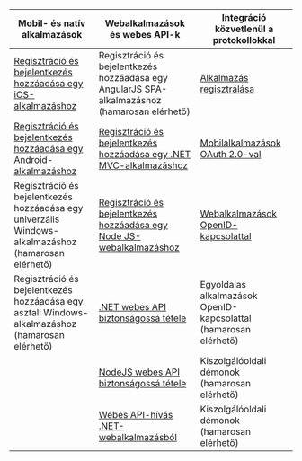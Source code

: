 | Mobil- és natív alkalmazások | Webalkalmazások és webes API-k | Integráció közvetlenül a protokollokkal |
| ----------------------- | ------------------------------- | --------------------- |
| [Regisztráció és bejelentkezés hozzáadása egy iOS-alkalmazáshoz](active-directory-b2c-devquickstarts-ios.md) | Regisztráció és bejelentkezés hozzáadása egy AngularJS SPA-alkalmazáshoz (hamarosan elérhető) | [Alkalmazás regisztrálása](active-directory-b2c-app-registration.md) |
| [Regisztráció és bejelentkezés hozzáadása egy Android-alkalmazáshoz](active-directory-b2c-devquickstarts-android.md) | [Regisztráció és bejelentkezés hozzáadása egy .NET MVC-alkalmazáshoz](active-directory-b2c-devquickstarts-web-dotnet.md)  | [Mobilalkalmazások OAuth 2.0-val](active-directory-b2c-reference-oauth-code.md) |
| Regisztráció és bejelentkezés hozzáadása egy univerzális Windows-alkalmazáshoz (hamarosan elérhető) | [Regisztráció és bejelentkezés hozzáadása egy Node JS-webalkalmazáshoz](active-directory-b2c-devquickstarts-web-node.md) | [Webalkalmazások OpenID-kapcsolattal](active-directory-b2c-reference-oidc.md) |
| Regisztráció és bejelentkezés hozzáadása egy asztali Windows-alkalmazáshoz (hamarosan elérhető) | [.NET webes API biztonságossá tétele](active-directory-b2c-devquickstarts-api-dotnet.md) | Egyoldalas alkalmazások OpenID-kapcsolattal (hamarosan elérhető)
|  | [NodeJS webes API biztonságossá tétele](active-directory-b2c-devquickstarts-api-node.md) | Kiszolgálóoldali démonok (hamarosan elérhető) |
|  | [Webes API-hívás .NET-webalkalmazásból](active-directory-b2c-devquickstarts-web-api-dotnet.md) | Kiszolgálóoldali démonok (hamarosan elérhető) |



<!--HONumber=Jun16_HO2-->


